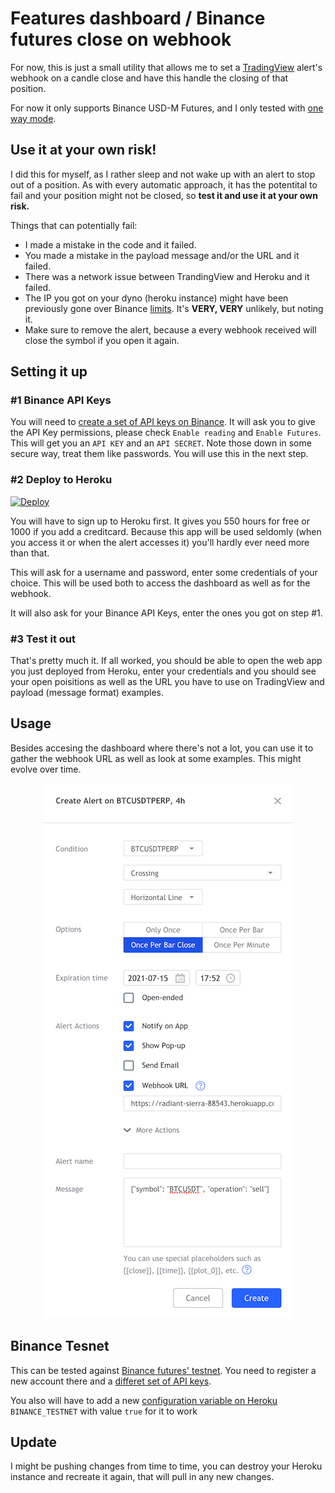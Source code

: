 # Features dashboard / Binance futures close on webhook

For now, this is just a small utility that allows me to set a [TradingView](https://www.tradingview.com/) alert's webhook on a candle close and have this handle the closing of that position.

For now it only supports Binance USD-M Futures, and I only tested with [one way mode](https://www.binance.com/en/support/faq/360041513552).

## Use it at your own risk!

I did this for myself, as I rather sleep and not wake up with an alert to stop out of a position. As with every automatic approach, it has the potentital to fail and your position might not be closed, so **test it and use it at your own risk.**

Things that can potentially fail:

- I made a mistake in the code and it failed.
- You made a mistake in the payload message and/or the URL and it failed.
- There was a network issue between TrandingView and Heroku and it failed.
- The IP you got on your dyno (heroku instance) might have been previously gone over Binance [limits](https://www.binance.com/en/support/faq/360004492232). It's **VERY, VERY** unlikely, but noting it.
- Make sure to remove the alert, because a every webhook received will close the symbol if you open it again.

## Setting it up

### #1 Binance API Keys

 You will need to [create a set of API keys on Binance](https://www.binance.com/en/support/faq/360002502072). It will ask you to give the API Key permissions, please check `Enable reading` and `Enable Futures`. This will get you an `API KEY` and an `API SECRET`. Note those down in some secure way, treat them like passwords. You will use this in the next step.

### #2 Deploy to Heroku

[![Deploy](https://www.herokucdn.com/deploy/button.svg)](https://heroku.com/deploy?template=https://github.com/hanoii/binance-futures)

You will have to sign up to Heroku first. It gives you 550 hours for free or 1000 if you add a creditcard. Because this app will be used seldomly (when you access it or when the alert accesses it) you'll hardly ever need more than that.

This will ask for a username and password, enter some credentials of your choice. This will be used both to access the dashboard as well as for the webhook.

It will also ask for your Binance API Keys, enter the ones you got on step #1.

### #3 Test it out

That's pretty much it. If all worked, you should be able to open the web app you just deployed from Heroku, enter your credentials and you should see your open poisitions as well as the URL you have to use on TradingView and payload (message format) examples.

## Usage

Besides accesing the dashboard where there's not a lot, you can use it to gather the webhook URL as well as look at some examples. This might evolve over time.

<p align="center">
  <img width="400" src="https://raw.githubusercontent.com/hanoii/binance-futures/main/docs/images/tvexample.png">
</p>

## Binance Tesnet

This can be tested against [Binance futures' testnet](https://testnet.binancefuture.com/). You need to register a new account there and a [differet set of API keys](https://dev.binance.vision/t/binance-testnet-environments/99).

You also will have to add a new [configuration variable on Heroku](https://devcenter.heroku.com/articles/config-vars) `BINANCE_TESTNET` with value `true` for it to work

## Update

I might be pushing changes from time to time, you can destroy your Heroku instance and recreate it again, that will pull in any new changes.
